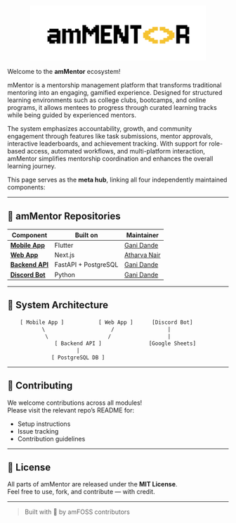 <p align="center">
  <img src="amMentor-dark.png" width="400" alt="amMentor Logo" />
</p>

Welcome to the **amMentor** ecosystem!  

mMentor is a mentorship management platform that transforms traditional mentoring into an engaging, gamified experience. Designed for structured learning environments such as college clubs, bootcamps, and online programs, it allows mentees to progress through curated learning tracks while being guided by experienced mentors.

The system emphasizes accountability, growth, and community engagement through features like task submissions, mentor approvals, interactive leaderboards, and achievement tracking. With support for role-based access, automated workflows, and multi-platform interaction, amMentor simplifies mentorship coordination and enhances the overall learning journey.

This page serves as the **meta hub**, linking all four independently maintained components:

---

## 🔗 amMentor Repositories

| Component       | Built on                                            | Maintainer                                                                 |
|----------------|--------------------------------------------------------|----------------------------------------------------------------------------|
| [**Mobile App**](https://github.com/amfoss/ammentor)   | Flutter | [Gani Dande](https://github.com/ganidande905)               |
| [**Web App**](https://github.com/amfoss/amMentor-Web)   | Next.js | [Atharva Nair](https://github.com/atharvanair04)                     |
|[ **Backend API** ](https://github.com/amfoss/amMentor-Backend)  | FastAPI + PostgreSQL| [Gani Dande](https://github.com/ganidande905)             |
| [**Discord Bot**](https://github.com/amfoss/amMentor)   |  Python  | [Gani Dande](https://github.com/ganidande905)             |

---

## 🧩 System Architecture

```
    [ Mobile App ]           [ Web App ]      [Discord Bot]
           \                     /                 |
            \                   /                  |
               [ Backend API ]               [Google Sheets]
                      |
              [ PostgreSQL DB ]

```

---


## 🧠 Contributing

We welcome contributions across all modules!  
Please visit the relevant repo’s README for:
- Setup instructions
- Issue tracking
- Contribution guidelines

---

## 📄 License

All parts of amMentor are released under the **MIT License**.  
Feel free to use, fork, and contribute — with credit.

---

> Built with 💛 by amFOSS contributors
